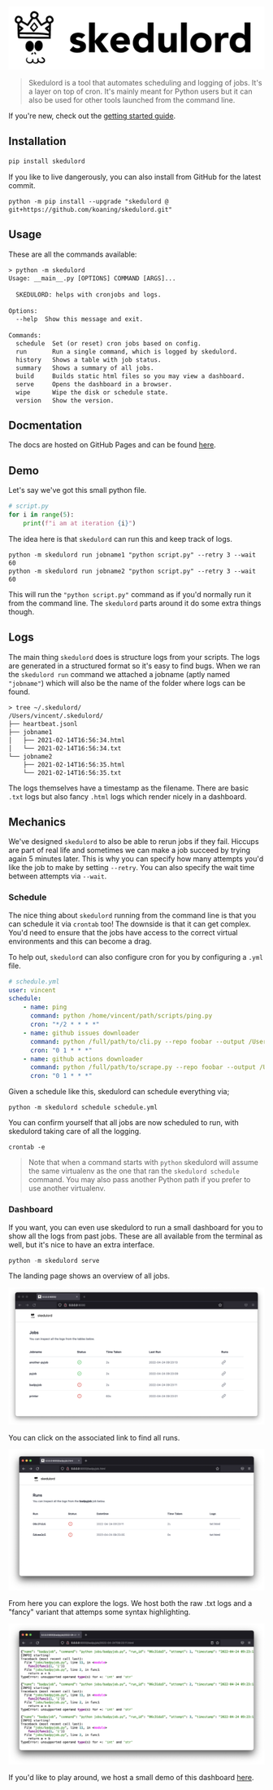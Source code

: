 ![](docs/full-logo.png)

> Skedulord is a tool that automates scheduling and logging of jobs. It's a 
layer on top of cron. It's mainly meant for Python users but it can also be
used for other tools launched from the command line. 

If you're new, check out the [getting started guide](https://koaning.github.io/skedulord/getting-started.html). 

## Installation 

```python
pip install skedulord
```

If you like to live dangerously, you can also install from GitHub for the latest commit. 

```
python -m pip install --upgrade "skedulord @ git+https://github.com/koaning/skedulord.git"
```

## Usage 

These are all the commands available: 

```
> python -m skedulord
Usage: __main__.py [OPTIONS] COMMAND [ARGS]...

  SKEDULORD: helps with cronjobs and logs.

Options:
  --help  Show this message and exit.

Commands:
  schedule  Set (or reset) cron jobs based on config.
  run       Run a single command, which is logged by skedulord.
  history   Shows a table with job status.
  summary   Shows a summary of all jobs.
  build     Builds static html files so you may view a dashboard.
  serve     Opens the dashboard in a browser.
  wipe      Wipe the disk or schedule state.
  version   Show the version.
```

## Docmentation

The docs are hosted on GitHub Pages and can be found [here](koaning.github.io/skedulord/).

## Demo

Let's say we've got this small python file. 

```python
# script.py
for i in range(5):
    print(f"i am at iteration {i}")
```

The idea here is that `skedulord` can run this and keep track of logs.

```text
python -m skedulord run jobname1 "python script.py" --retry 3 --wait 60
python -m skedulord run jobname2 "python script.py" --retry 3 --wait 60
```

This will run the `"python script.py"` command as if you'd normally run it
from the command line. The `skedulord` parts around it do some extra things though.

## Logs 

The main thing `skedulord` does is structure logs from your scripts. The logs
are generated in a structured format so it's easy to find bugs. When we ran 
the `skedulord run` command we attached a jobname (aptly named `"jobname"`) which
will also be the name of the folder where logs can be found.

```text
> tree ~/.skedulord/
/Users/vincent/.skedulord/
├── heartbeat.jsonl
├── jobname1
│   ├── 2021-02-14T16:56:34.html
│   └── 2021-02-14T16:56:34.txt
└── jobname2
    ├── 2021-02-14T16:56:35.html
    └── 2021-02-14T16:56:35.txt

```

The logs themselves have a timestamp as the filename. There are basic `.txt` logs 
but also fancy `.html` logs which render nicely in a dashboard.

## Mechanics 

We've designed `skedulord` to also be able to rerun jobs if they fail. Hiccups are
part of real life and sometimes we can make a job succeed by trying again 5 minutes
later. This is why you can specify how many attempts you'd like the job to make by 
setting `--retry`. You can also specify the wait time between attempts via `--wait`. 

### Schedule 

The nice thing about `skedulord` running from the command line is that you can schedule
it via `crontab` too! The downside is that it can get complex. You'd need to ensure that
the jobs have access to the correct virtual environments and this can become a drag. 

To help out, `skedulord` can also configure cron for you by configuring a `.yml` file.

```yaml
# schedule.yml
user: vincent
schedule:
    - name: ping
      command: python /home/vincent/path/scripts/ping.py
      cron: "*/2 * * * *"
    - name: github issues downloader
      command: python /full/path/to/cli.py --repo foobar --output /Users/vincent/data
      cron: "0 1 * * *"
    - name: github actions downloader
      command: python /full/path/to/scrape.py --repo foobar --output /Users/vincent/data
      cron: "0 1 * * *"
```

Given a schedule like this, skedulord can schedule everything via; 

```text
python -m skedulord schedule schedule.yml
```

You can confirm yourself that all jobs are now scheduled to run, with skedulord
taking care of all the logging. 

```text
crontab -e
```

> Note that when a command starts with `python` skedulord will assume the same virtualenv
as the one that ran the `skedulord schedule` command. You may also pass another Python path
if you prefer to use another virtualenv.

### Dashboard 

If you want, you can even use skedulord to run a small dashboard for you to show
all the logs from past jobs. These are all available from the terminal as well, 
but it's nice to have an extra interface.

```python
python -m skedulord serve
```

The landing page shows an overview of all jobs. 

![](docs/dashboard1.png)

You can click on the associated link to find all runs.

![](docs/dashboard2.png)

From here you can explore the logs. We host both the raw .txt logs
and a "fancy" variant that attemps some syntax highlighting.

![](docs/dashboard3.png)

If you'd like to play around, we host a small demo of this dashboard [here](https://koaning.github.io/skedulord-demo/).
